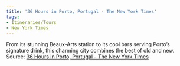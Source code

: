 ```yaml
---
title: '36 Hours in Porto, Portugal - The New York Times'
tags: 
- Itineraries/Tours
- New York Times
---
```


From its stunning Beaux-Arts station to its cool bars serving Porto’s signature drink, this charming city combines the best of old and new. Source: [36 Hours in Porto, Portugal - The New York Times](http://www.nytimes.com/interactive/2016/01/28/travel/what-to-do-in-36-hours-in-porto-portugal.html)